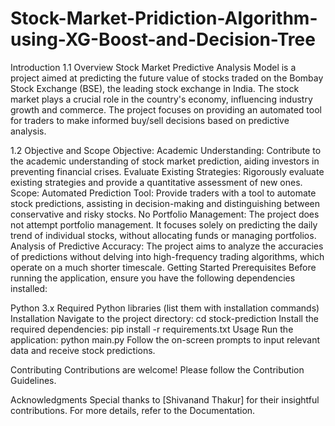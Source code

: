 # Stock-Market-Pridiction-Algorithm-using-XG-Boost-and-Decision-Tree
Introduction
1.1 Overview
Stock Market Predictive Analysis Model is a project aimed at predicting the future value of stocks traded on the Bombay Stock Exchange (BSE), the leading stock exchange in India. The stock market plays a crucial role in the country's economy, influencing industry growth and commerce. The project focuses on providing an automated tool for traders to make informed buy/sell decisions based on predictive analysis.

1.2 Objective and Scope
Objective:
Academic Understanding: Contribute to the academic understanding of stock market prediction, aiding investors in preventing financial crises.
Evaluate Existing Strategies: Rigorously evaluate existing strategies and provide a quantitative assessment of new ones.
Scope:
Automated Prediction Tool: Provide traders with a tool to automate stock predictions, assisting in decision-making and distinguishing between conservative and risky stocks.
No Portfolio Management: The project does not attempt portfolio management. It focuses solely on predicting the daily trend of individual stocks, without allocating funds or managing portfolios.
Analysis of Predictive Accuracy: The project aims to analyze the accuracies of predictions without delving into high-frequency trading algorithms, which operate on a much shorter timescale.
Getting Started
Prerequisites
Before running the application, ensure you have the following dependencies installed:

Python 3.x
Required Python libraries (list them with installation commands)
Installation
Navigate to the project directory:
cd stock-prediction
Install the required dependencies:
pip install -r requirements.txt
Usage
Run the application:
python main.py
Follow the on-screen prompts to input relevant data and receive stock predictions.

Contributing
Contributions are welcome! Please follow the Contribution Guidelines.

Acknowledgments
Special thanks to [Shivanand Thakur] for their insightful contributions.
For more details, refer to the Documentation.
